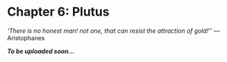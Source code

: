 # Chapter 6: Plutus

*‘There is no honest man! not one, that can resist the attraction of gold!’’* ― Aristophanes


**_To be uploaded soon..._**
